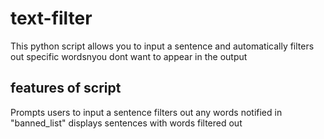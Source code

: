 # text-filter

This python script allows you to input a sentence and automatically filters out specific wordsnyou dont want to appear in the output


## features of script 
Prompts users to input a sentence 
filters out any words notified in "banned_list" 
displays sentences with words filtered out 
